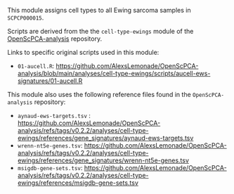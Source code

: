 This module assigns cell types to all Ewing sarcoma samples in `SCPCP000015`.

Scripts are derived from the the `cell-type-ewings` module of the [OpenScPCA-analysis](https://github.com/AlexsLemonade/OpenScPCA-analysis) repository.

Links to specific original scripts used in this module:

- `01-aucell.R`: <https://github.com/AlexsLemonade/OpenScPCA-analysis/blob/main/analyses/cell-type-ewings/scripts/aucell-ews-signatures/01-aucell.R>

This module also uses the following reference files found in the `OpenScPCA-analysis` repository:

- `aynaud-ews-targets.tsv` : <https://github.com/AlexsLemonade/OpenScPCA-analysis/refs/tags/v0.2.2/analyses/cell-type-ewings/references/gene_signatures/aynaud-ews-targets.tsv>
- `wrenn-nt5e-genes.tsv`: <https://github.com/AlexsLemonade/OpenScPCA-analysis/refs/tags/v0.2.2/analyses/cell-type-ewings/references/gene_signatures/wrenn-nt5e-genes.tsv>
- `msigdb-gene-sets.tsv`: <https://github.com/AlexsLemonade/OpenScPCA-analysis/refs/tags/v0.2.2/analyses/cell-type-ewings/references/msigdb-gene-sets.tsv>
